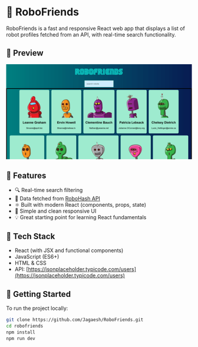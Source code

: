 # 🤖 RoboFriends

RoboFriends is a fast and responsive React web app that displays a list of robot profiles fetched from an API, with real-time search functionality.

## 📸 Preview

![RoboFriends App Screenshot](./assets/robofriends-screenshot.png)

## 🌟 Features

- 🔍 Real-time search filtering
- 📡 Data fetched from [RoboHash API](https://robohash.org/)
- ⚛️ Built with modern React (components, props, state)
- 🎨 Simple and clean responsive UI
- 💡 Great starting point for learning React fundamentals

## 🚀 Tech Stack

- React (with JSX and functional components)
- JavaScript (ES6+)
- HTML & CSS
- API: [https://jsonplaceholder.typicode.com/users](https://jsonplaceholder.typicode.com/users)

## 📁 Getting Started

To run the project locally:

```bash
git clone https://github.com/Jagaesh/RoboFriends.git
cd robofriends
npm install
npm run dev
